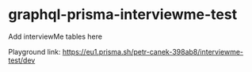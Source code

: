 # graphql-prisma-interviewme-test

Add interviewMe tables here

Playground link: https://eu1.prisma.sh/petr-canek-398ab8/interviewme-test/dev
